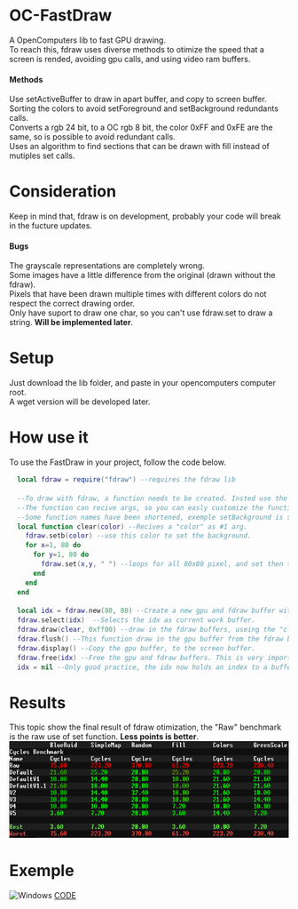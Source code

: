 # OC-FastDraw
A OpenComputers lib to fast GPU drawing.<br>
To reach this, fdraw uses diverse methods to otimize the speed that a screen is rended, avoiding gpu calls, and using video ram buffers.<br>
#### Methods
Use setActiveBuffer to draw in apart buffer, and copy to screen buffer.<br>
Sorting the colors to avoid setForeground and setBackground redundants calls.<br>
Converts a rgb 24 bit, to a OC rgb 8 bit, the color 0xFF and 0xFE are the same, so is possible to avoid redundant calls.<br>
Uses an algorithm to find sections that can be drawn with fill instead of mutiples set calls.
# Consideration
Keep in mind that, fdraw is on development, probably your code will break in the fucture updates.
#### Bugs
The grayscale representations are completely wrong.<br>
Some images have a little difference from the original (drawn without the fdraw).<br>
Pixels that have been drawn multiple times with different colors do not respect the correct drawing order.<br>
Only have suport to draw one char, so you can't use fdraw.set to draw a string. **Will be implemented later**.
# Setup
Just download the lib folder, and paste in your opencomputers computer root.<br>
A wget version will be developed later.
# How use it
To use the FastDraw in your project, follow the code below.
```lua
  local fdraw = require("fdraw") --requires the fdraw lib

  --To draw with fdraw, a function needs to be created. Insted use the require"component".gpu.set to draw, we use the require"fdraw".set
  --The function can recive args, so you can easly customize the function to draw several things, instead of creating a function for each.
  --Some function names have been shortened, exemple setBackground is shortened to setb, setForeground to setf
  local function clear(color) --Recives a "color" as #1 arg.
    fdraw.setb(color) --use this color to set the background.
    for x=1, 80 do
      for y=1, 80 do
        fdraw.set(x,y, " ") --loops for all 80x80 pixel, and set then to " " char
      end
    end
  end

  local idx = fdraw.new(80, 80) --Create a new gpu and fdraw buffer with 80 x 80 size, the new function returns a index that refer to the new buffer created.
  fdraw.select(idx)  --Selects the idx as current work buffer.
  fdraw.draw(clear, 0xff00) --draw in the fdraw buffers, useing the "clear" function, and passing 0xff00 as #1 arg.
  fdraw.flush() --This function draw in the gpu buffer from the fdraw buffers, this is the function that really draw.
  fdraw.display() --Copy the gpu buffer, to the screen buffer.
  fdraw.free(idx) --Free the gpu and fdraw buffers. This is very important, if you forget that, memory leaks will occur.
  idx = nil --Only good practice, the idx now holds an index to a buffer that have been clean by the free function, so don't have any value for us.
```
# Results
This topic show the final result of fdraw otimization, the "Raw" benchmark is the raw use of set function. **Less points is better**.<br>
![Windows](./benchmark.png)
# Exemple
![Windows](https://i.imgur.com/4nzTLSI.png)
[CODE](./home/exemple.lua)
